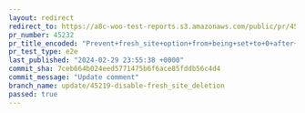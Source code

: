 ```yaml
---
layout: redirect
redirect_to: https://a8c-woo-test-reports.s3.amazonaws.com/public/pr/45232/e2e/index.html
pr_number: 45232
pr_title_encoded: "Prevent+fresh_site+option+from+being+set+to+0+after+WooCommerce+installation"
pr_test_type: e2e
last_published: "2024-02-29 23:55:38 +0000"
commit_sha: 7ceb664b024eed5771475b6f6ace85fddb56c4d4
commit_message: "Update comment"
branch_name: update/45219-disable-fresh_site_deletion
passed: true
---
```

